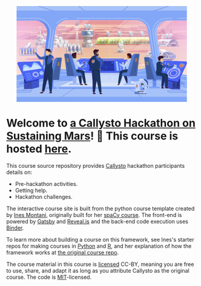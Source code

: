 <p align="center">
<img src="static/SustainMarsHackathon.svg" align="center" width="450px"/>
</p>

# Welcome to **[a Callysto Hackathon on Sustaining Mars](http://bit.ly/callystosustainingmarshackathon)**! 🚀 This course is hosted [here](https://callysto-hackathon.netlify.app).

This course source repository provides [Callysto](https://callysto.ca/) hackathon participants details on:

- Pre-hackathon activities.
- Getting help.
- Hackathon challenges.

The interactive course site is built from the python course template created by [Ines Montani](https://ines.io/), originally built for her [spaCy course](https://course.spacy.io).  The front-end is powered by
[Gatsby](http://gatsbyjs.org/) and [Reveal.js](https://revealjs.com) and the
back-end code execution uses [Binder](https://mybinder.org). 

To learn more about building a course on this framework, see Ines's starter repos for making courses in [Python](https://github.com/ines/course-starter-python) and [R](https://github.com/ines/course-starter-r), and her explanation of how the framework works at [the original course repo](https://github.com/ines/spacy-course#-faq).

The course material in this course is [licensed](LICENSE) CC-BY, meaning you are free to use, share, and adapt it as long as you attribute Callysto as the original course. The code is [MIT](https://opensource.org/licenses/MIT)-licensed.
